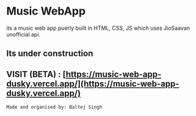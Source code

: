 ﻿# Music WebApp

its a music web app puerly built in HTML, CSS, JS which uses JioSaavan unofficial api.

## Its under construction
## VISIT (BETA) : [https://music-web-app-dusky.vercel.app/](https://music-web-app-dusky.vercel.app/)
```Made and organised by: Baltej Singh```
